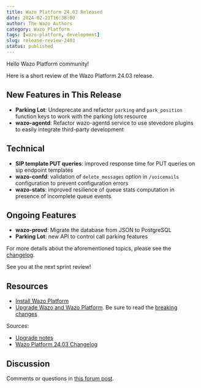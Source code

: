 ```yaml
---
title: Wazo Platform 24.03 Released
date: 2024-02-21T16:38:00
author: The Wazo Authors
category: Wazo Platform
tags: [wazo-platform, development]
slug: release-review-2403
status: published
---
```


Hello Wazo Platform community!

Here is a short review of the Wazo Platform 24.03 release.

## New Features in This Release

- **Parking Lot**: Undeprecate and refactor `parking` and `park_position` function keys to work with the parking lots resource
- **wazo-agentd**: Refactor wazo-agentd service to use stevedore plugins to easily integrate third-party development

## Technical

- **SIP template PUT queries**: improved response time for PUT queries on sip endpoint templates
- **wazo-confd**: validation of `delete_messages` option in `/voicemails` configuration to prevent configuration errors
- **wazo-stats**: improved resilience of queue stats computation in presence of incomplete queue events

## Ongoing Features

- **wazo-provd**: Migrate the database from JSON to PostgreSQL
- **Parking Lot**: new API to control call parking features

For more details about the aforementioned topics, please see the [changelog](https://wazo-dev.atlassian.net/issues/?jql=project%3DWAZO%20AND%20fixVersion%3D24.03).

See you at the next sprint review!

## Resources

- [Install Wazo Platform](/use-cases)
- [Upgrade Wazo and Wazo Platform](/uc-doc/upgrade/). Be sure to read the
  [breaking changes](/uc-doc/upgrade/upgrade_notes#24-03)

Sources:

- [Upgrade notes](/uc-doc/upgrade/upgrade_notes#24-03)
- [Wazo Platform 24.03 Changelog](https://wazo-dev.atlassian.net/issues/?jql=project%3DWAZO%20AND%20fixVersion%3D24.03)

## Discussion

Comments or questions in
[this forum post](https://wazo-platform.discourse.group/t/blog-wazo-platform-24-03-released).
